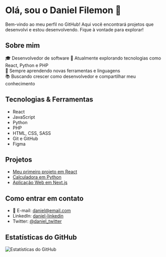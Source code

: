 # Olá, sou o Daniel Filemon 👋

Bem-vindo ao meu perfil no GitHub! Aqui você encontrará projetos que desenvolvi e estou desenvolvendo. Fique à vontade para explorar!

## Sobre mim

🎓 Desenvolvedor de software 
🔭 Atualmente explorando tecnologias como React, Python e PHP  
🌱 Sempre aprendendo novas ferramentas e linguagens  
📚 Buscando crescer como desenvolvedor e compartilhar meu conhecimento

## Tecnologias & Ferramentas
- React
- JavaScript
- Python
- PHP
- HTML, CSS, SASS
- Git e GitHub
- Figma

## Projetos

- [Meu primeiro projeto em React](https://github.com/danielfilemon/projeto-react)
- [Calculadora em Python](https://github.com/danielfilemon/calculadora)
- [Aplicação Web em Next.js](https://github.com/danielfilemon/app-next)

## Como entrar em contato

- 📧 E-mail: daniel@email.com
- LinkedIn: [daniel-linkedin](https://linkedin.com/in/danielfilemon)
- Twitter: [@daniel_twitter](https://twitter.com/danielfilemon)

## Estatísticas do GitHub

![Estatísticas do GitHub](https://github-readme-stats.vercel.app/api?username=danielfilemon&show_icons=true&theme=radical)
